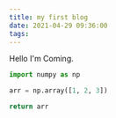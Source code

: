 ```yaml
---
title: my first blog
date: 2021-04-29 09:36:00
tags:
---
```


Hello I'm Coming.

```python
import numpy as np

arr = np.array([1, 2, 3])

return arr
```
